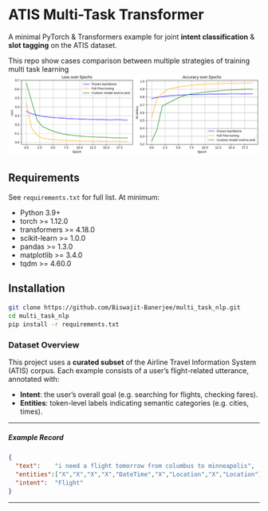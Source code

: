 # ATIS Multi-Task Transformer

A minimal PyTorch & Transformers example for joint **intent classification** & **slot tagging** on the ATIS dataset.

This repo show cases comparison between multiple strategies of training multi task learning
![alt text](./plots/overall_comparision.png "Metrics")


## Requirements

See `requirements.txt` for full list. At minimum:
- Python 3.9+
- torch >= 1.12.0
- transformers >= 4.18.0
- scikit-learn >= 1.0.0
- pandas >= 1.3.0
- matplotlib >= 3.4.0
- tqdm >= 4.60.0

## Installation

```bash
git clone https://github.com/Biswajit-Banerjee/multi_task_nlp.git
cd multi_task_nlp
pip install -r requirements.txt

```


### Dataset Overview

This project uses a **curated subset** of the Airline Travel Information System (ATIS) corpus. Each example consists of a user’s flight-related utterance, annotated with:

- **Intent**: the user’s overall goal (e.g. searching for flights, checking fares).  
- **Entities**: token-level labels indicating semantic categories (e.g. cities, times).

---

##### Example Record

```json
{
  "text":    "i need a flight tomorrow from columbus to minneapolis",
  "entities":["X","X","X","X","DateTime","X","Location","X","Location"],
  "intent":  "Flight"
}
```
---

